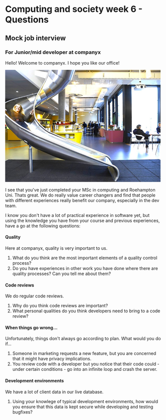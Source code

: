 # Computing and society week 6 - Questions
## Mock job interview  

### For Junior/mid developer at companyx

Hello!  Welcome to companyx.  I hope you like our office!  

![office](EMEA-Engineering-Hub-Zurich-Camenzind-Evolution-5.jpg)

I see that you've just completed your MSc in computing and Roehampton Uni.  Thats great.  We do really value career changers and find that people with different experiences really benefit our company, especially in the dev team.

I know you don't have a lot of practical experience in software yet, but using the knowledge you have from your course and previous experiences, have a go at the following questions:


#### Quality

Here at companyx, quality is very important to us.

1. What do you think are the most important elements of a quality control process?
2. Do you have experiences in other work you have done where there are quality processes?  Can you tell me about them?

#### Code reviews

We do regular code reviews.

1. Why do you think code reviews are important?
2. What personal qualities do you think developers need to bring to a code review?


#### When things go wrong...

Unfortunately, things don't always go according to plan. What would you do if...

1. Someone in marketing requests a new feature, but you are concerned that it might have privacy implications.
2. You review code with a developer but you notice that their code could - under certain conditions - go into an infinite loop and crash the server.


#### Development environments

We have a lot of client data in our live database.

1. Using your knowlege of typical development environments, how would you ensure that this data is kept secure while developing and testing bugfixes?
